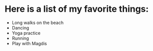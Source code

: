 # Here is a list of my favorite things:
- Long walks on the beach
- Dancing
- Yoga practice
- Running
- Play with Magdis
